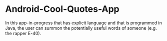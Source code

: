 # Android-Cool-Quotes-App
In this app-in-progress that has explicit language and that is programmed in Java, the user can summon the potentially useful words of someone (e.g. the rapper E-40).
